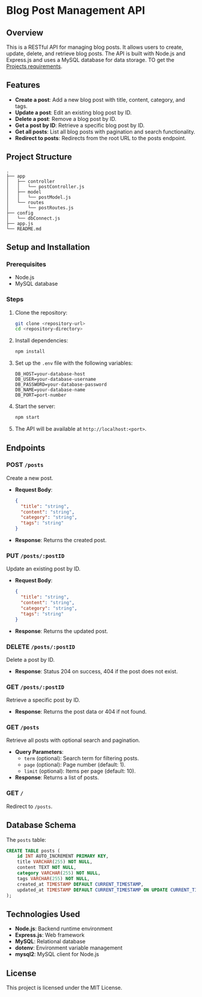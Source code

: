 # Blog Post Management API

## Overview
This is a RESTful API for managing blog posts. It allows users to create, update, delete, and retrieve blog posts. The API is built with Node.js and Express.js and uses a MySQL database for data storage. TO get the [Projects requirements](https://roadmap.sh/projects/blogging-platform-api).

## Features
- **Create a post**: Add a new blog post with title, content, category, and tags.
- **Update a post**: Edit an existing blog post by ID.
- **Delete a post**: Remove a blog post by ID.
- **Get a post by ID**: Retrieve a specific blog post by ID.
- **Get all posts**: List all blog posts with pagination and search functionality.
- **Redirect to posts**: Redirects from the root URL to the posts endpoint.

## Project Structure
```
.
├── app
│   ├── controller
│   │   └── postController.js
│   ├── model
│   │   └── postModel.js
│   └── routes
│       └── postRoutes.js
├── config
│   └── dbConnect.js
├── app.js
└── README.md
```

## Setup and Installation

### Prerequisites
- Node.js
- MySQL database

### Steps
1. Clone the repository:
   ```bash
   git clone <repository-url>
   cd <repository-directory>
   ```

2. Install dependencies:
   ```bash
   npm install
   ```

3. Set up the `.env` file with the following variables:
   ```env
   DB_HOST=your-database-host
   DB_USER=your-database-username
   DB_PASSWORD=your-database-password
   DB_NAME=your-database-name
   DB_PORT=port-number
   ```

4. Start the server:
   ```bash
   npm start
   ```

5. The API will be available at `http://localhost:<port>`.

## Endpoints

### POST `/posts`
Create a new post.
- **Request Body**:
  ```json
  {
    "title": "string",
    "content": "string",
    "category": "string",
    "tags": "string"
  }
  ```
- **Response**: Returns the created post.

### PUT `/posts/:postID`
Update an existing post by ID.
- **Request Body**:
  ```json
  {
    "title": "string",
    "content": "string",
    "category": "string",
    "tags": "string"
  }
  ```
- **Response**: Returns the updated post.

### DELETE `/posts/:postID`
Delete a post by ID.
- **Response**: Status 204 on success, 404 if the post does not exist.

### GET `/posts/:postID`
Retrieve a specific post by ID.
- **Response**: Returns the post data or 404 if not found.

### GET `/posts`
Retrieve all posts with optional search and pagination.
- **Query Parameters**:
  - `term` (optional): Search term for filtering posts.
  - `page` (optional): Page number (default: 1).
  - `limit` (optional): Items per page (default: 10).
- **Response**: Returns a list of posts.

### GET `/`
Redirect to `/posts`.

## Database Schema
The `posts` table:
```sql
CREATE TABLE posts (
    id INT AUTO_INCREMENT PRIMARY KEY,
    title VARCHAR(255) NOT NULL,
    content TEXT NOT NULL,
    category VARCHAR(255) NOT NULL,
    tags VARCHAR(255) NOT NULL,
    created_at TIMESTAMP DEFAULT CURRENT_TIMESTAMP,
    updated_at TIMESTAMP DEFAULT CURRENT_TIMESTAMP ON UPDATE CURRENT_TIMESTAMP
);
```

## Technologies Used
- **Node.js**: Backend runtime environment
- **Express.js**: Web framework
- **MySQL**: Relational database
- **dotenv**: Environment variable management
- **mysql2**: MySQL client for Node.js

## License
This project is licensed under the MIT License.

